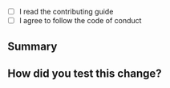 <!--
Thanks for submitting a pull request!
We appreciate you spending the time to work on these changes.

⚠️ If you're adding a new plugin, please make sure you've already created issues or discussions where we have discussed about it. Currently we encourage you to publish your own community plugins. And we're very cautious about adding new official plugins.
-->

- [ ] I read the contributing guide <!-- https://github.com/Saul-Mirone/milkdown/blob/main/CONTRIBUTING.md -->
- [ ] I agree to follow the code of conduct <!-- https://github.com/Saul-Mirone/milkdown/blob/main/CODE_OF_CONDUCT.md -->

## Summary

<!--
 Explain the **motivation** for making this change. What existing problem does the pull request solve?
-->

## How did you test this change?

<!--
  Demonstrate the code is solid. Example: The exact commands you ran and their output, screenshots / videos if the pull request changes the user interface.
  How exactly did you verify that your PR solves the issue you wanted to solve?
  If you leave this empty, your PR will very likely be closed.
-->

<!-- branch-stack -->
